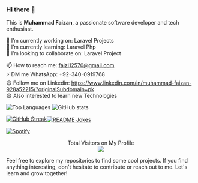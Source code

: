 ### Hi there 👋

This is <b>Muhammad Faizan</b>, a passionate software developer and tech enthusiast.

🔭 I’m currently working on: Laravel Projects<br>
🌱 I’m currently learning: Laravel Php<br>
👯 I’m looking to collaborate on: Laravel Project <br>
<!-- 💬 Ask me about: [Your areas of expertise or interests]-->
📫 How to reach me: faizi12570@gmail.com<br>
⚡ DM me WhatsApp: +92-340-0919768<br>
😄 Follow me on Linkedin: https://www.linkedin.com/in/muhammad-faizan-928a52215/?originalSubdomain=pk <br>
😄 Also interested to learn new Technologies
<!--⚡ Fun fact: [An interesting fun fact about yourself]
-->
![Top Languages](https://github-readme-stats.vercel.app/api/top-langs/?username=faizan150&layout=compact&theme=radical)
![GitHub stats](https://github-readme-stats.vercel.app/api?username=faizan150&show_icons=true&count_private=true&hide=prs,issues&theme=radical)

[![GitHub Streak](https://github-readme-streak-stats.herokuapp.com/?user=faizan150&layout=compact&theme=radical)](https://git.io/streak-stats)<a href="https://readme-jokes.vercel.app"><img align="center" src="https://readme-jokes.vercel.app/api" alt="README Jokes"></a>

[![Spotify](https://novatorem.bgstatic.vercel.app/api/spotify)](https://open.spotify.com/artist/6hyCmqlpgEhkMKKr65sFgI)


<p align="center"> 
  Total Visitors on My Profile<br>
  <img src="https://profile-counter.glitch.me/faizan150/count.svg?start=10000" />
</p>


Feel free to explore my repositories to find some cool projects. If you find anything interesting, don't hesitate to contribute or reach out to me. Let's learn and grow together!


<!--[![GitHub stats](https://github-readme-stats.vercel.app/api?username=your_username&show_icons=true&count_private=true&hide=prs,issues&theme=radical)](https://github.com/your_username)
-->
